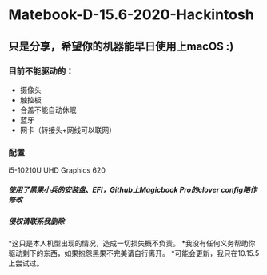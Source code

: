 # Matebook-D-15.6-2020-Hackintosh
## 只是分享，希望你的机器能早日使用上macOS :)
### 目前不能驱动的：
- 摄像头
- 触控板
- 合盖不能自动休眠
- 蓝牙
- 网卡（转接头+网线可以联网）

### 配置
i5-10210U
UHD Graphics 620

##### 使用了黑果小兵的安装盘、EFI，Github上Magicbook Pro的clover config略作修改
##### 侵权请联系我删除

*这只是本人机型出现的情况，造成一切损失概不负责。
*我没有任何义务帮助你驱动剩下的东西，如果抱怨黑果不完美请自行离开。
*可能会更新，我只在10.15.5上尝试过。
